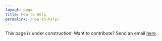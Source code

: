 ```yaml
---
layout: page
title: How to Help
permalink: /how-to-help/
---
```

<div class="construction">
This page is under construction! Want to contribute? Send an email <a href="mailto:aherness@g.hmc.edu">here</a>.
</div>